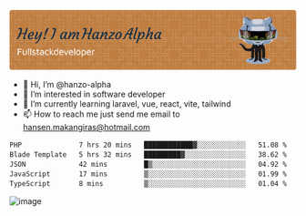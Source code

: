 ![Header](./github-header-image.png)

- 👋 Hi, I’m @hanzo-alpha
- 👀 I’m interested in software developer
- 🌱 I’m currently learning laravel, vue, react, vite, tailwind
- 📫 How to reach me just send me email to hansen.makangiras@hotmail.com 

<!---
hanzo-alpha/hanzo-alpha is a ✨ special ✨ repository because its `README.md` (this file) appears on your GitHub profile.
You can click the Preview link to take a look at your changes.
--->

<!--START_SECTION:waka-->

```txt
PHP              7 hrs 20 mins   ████████████▓░░░░░░░░░░░░   51.08 %
Blade Template   5 hrs 32 mins   █████████▓░░░░░░░░░░░░░░░   38.62 %
JSON             42 mins         █▒░░░░░░░░░░░░░░░░░░░░░░░   04.92 %
JavaScript       17 mins         ▒░░░░░░░░░░░░░░░░░░░░░░░░   01.99 %
TypeScript       8 mins          ▒░░░░░░░░░░░░░░░░░░░░░░░░   01.04 %
```

<!--END_SECTION:waka-->

![image](https://github.com/hanzo-alpha/hanzo-alpha/assets/111342797/c4bd2977-6123-4017-8652-6e166259b484)

